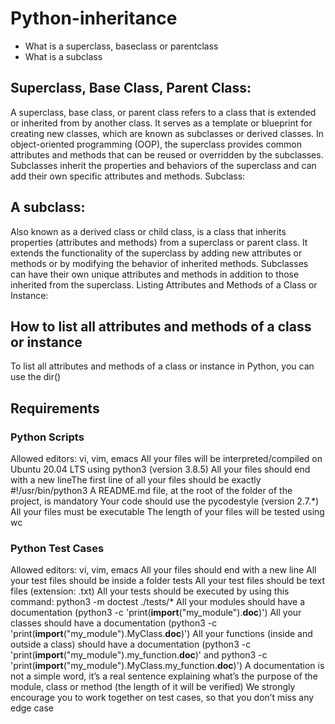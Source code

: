 # Python-inheritance

* What is a superclass, baseclass or parentclass
* What is a subclass
## Superclass, Base Class, Parent Class:

A superclass, base class, or parent class refers to a class that is extended or inherited from by another class. It serves as a template or blueprint for creating new classes, which are known as subclasses or derived classes.
In object-oriented programming (OOP), the superclass provides common attributes and methods that can be reused or overridden by the subclasses. Subclasses inherit the properties and behaviors of the superclass and can add their own specific attributes and methods.
Subclass:

## A subclass:
Also known as a derived class or child class, is a class that inherits properties (attributes and methods) from a superclass or parent class. It extends the functionality of the superclass by adding new attributes or methods or by modifying the behavior of inherited methods.
Subclasses can have their own unique attributes and methods in addition to those inherited from the superclass.
Listing Attributes and Methods of a Class or Instance:

## How to list all attributes and methods of a class or instance

To list all attributes and methods of a class or instance in Python, you can use the dir()

## Requirements
### Python Scripts
Allowed editors: vi, vim, emacs
All your files will be interpreted/compiled on Ubuntu 20.04 LTS using python3 (version 3.8.5)
All your files should end with a new lineThe first line of all your files should be exactly #!/usr/bin/python3
A README.md file, at the root of the folder of the project, is mandatory
Your code should use the pycodestyle (version 2.7.*)
All your files must be executable
The length of your files will be tested using wc

### Python Test Cases
Allowed editors: vi, vim, emacs
All your files should end with a new line
All your test files should be inside a folder tests
All your test files should be text files (extension: .txt)
All your tests should be executed by using this command: python3 -m doctest ./tests/*
All your modules should have a documentation (python3 -c 'print(__import__("my_module").__doc__)')
All your classes should have a documentation (python3 -c 'print(__import__("my_module").MyClass.__doc__)')
All your functions (inside and outside a class) should have a documentation (python3 -c 'print(__import__("my_module").my_function.__doc__)' and python3 -c 'print(__import__("my_module").MyClass.my_function.__doc__)')
A documentation is not a simple word, it’s a real sentence explaining what’s the purpose of the module, class or method (the length of it will be verified)
We strongly encourage you to work together on test cases, so that you don’t miss any edge case